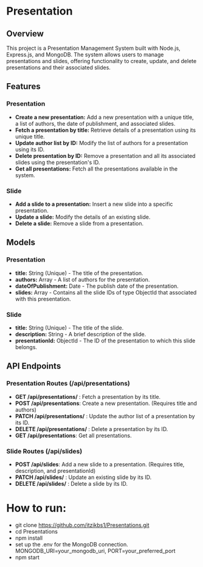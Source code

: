 # Presentation

## Overview
This project is a Presentation Management System built with Node.js, Express.js, and MongoDB. The system allows users to manage presentations and slides, offering functionality to create, update, and delete presentations and their associated slides.

## Features
### Presentation
- **Create a new presentation:** Add a new presentation with a unique title, a list of authors, the date of publishment, and associated slides.
- **Fetch a presentation by title:** Retrieve details of a presentation using its unique title.
- **Update author list by ID:** Modify the list of authors for a presentation using its ID.
- **Delete presentation by ID:** Remove a presentation and all its associated slides using the presentation's ID.
- **Get all presentations:** Fetch all the presentations available in the system.

### Slide
- **Add a slide to a presentation:** Insert a new slide into a specific presentation.
- **Update a slide:** Modify the details of an existing slide.
- **Delete a slide:** Remove a slide from a presentation.

## Models
### Presentation
- **title:** String (Unique) - The title of the presentation.
- **authors:** Array - A list of authors for the presentation.
- **dateOfPublishment:** Date - The publish date of the presentation.
- **slides:** Array - Contains all the slide IDs of type ObjectId that associated with this presentation.

### Slide
- **title:** String (Unique) - The title of the slide.
- **description:** String - A brief description of the slide.
- **presentationId:** ObjectId - The ID of the presentation to which this slide belongs.
## API Endpoints
### Presentation Routes (/api/presentations)
- **GET /api/presentations/**
: Fetch a presentation by its title.
- **POST /api/presentations**: Create a new presentation. (Requires title and authors)
- **PATCH /api/presentations/**
: Update the author list of a presentation by its ID.
- **DELETE /api/presentations/**
: Delete a presentation by its ID.
- **GET /api/presentations**: Get all presentations.

### Slide Routes (/api/slides)
- **POST /api/slides**: Add a new slide to a presentation. (Requires title, description, and presentationId)
- **PATCH /api/slides/**
: Update an existing slide by its ID.
- **DELETE /api/slides/**
: Delete a slide by its ID.


# How to run:
- git clone https://github.com/itzikbs1/Presentations.git
- cd Presentations
- npm install
- set up the .env for the MongoDB connection. MONGODB_URI=your_mongodb_uri, PORT=your_preferred_port
- npm start
